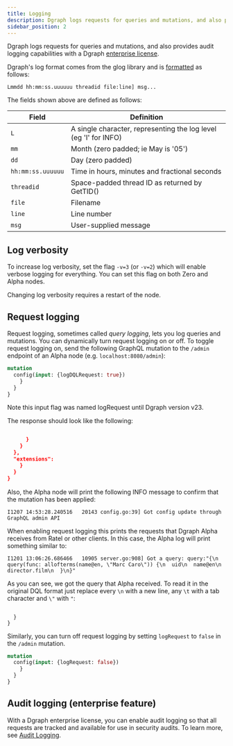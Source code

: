 ```yaml
---
title: Logging
description: Dgraph logs requests for queries and mutations, and also provides audit logging capabilities with a Dgraph Enterprise license.
sidebar_position: 2
---
```


Dgraph logs requests for queries and mutations, and also provides audit logging
capabilities with a Dgraph [enterprise license](/docs/enterprise-features/license).

Dgraph's log format comes from the glog library and is [formatted](https://github.com/golang/glog/blob/23def4e6c14b4da8ac2ed8007337bc5eb5007998/glog.go#L523-L533) as follows:

```
Lmmdd hh:mm:ss.uuuuuu threadid file:line] msg...
```

The fields shown above are defined as follows:



| Field | Definition |
|-------|------------|
|	`L`   | A single character, representing the log level (eg 'I' for INFO) |
|	`mm`    | Month (zero padded; ie May is '05') |
|	`dd`    | Day (zero padded) |
|	`hh:mm:ss.uuuuuu` | Time in hours, minutes and fractional seconds |
|	`threadid` | Space-padded thread ID as returned by GetTID() |
|	`file` | Filename |
|	`line` | Line number |
|	`msg`  | User-supplied message | 

## Log verbosity

To increase log verbosity, set the flag `-v=3` (or `-v=2`) which will enable verbose logging for everything. You can set this flag on both Zero and Alpha nodes.

Changing log verbosity requires a restart of the node.


## Request logging

Request logging, sometimes called *query logging*, lets you log queries and mutations.
You can dynamically turn request logging on or off. To toggle request logging on, send the following GraphQL mutation to the `/admin` endpoint of an Alpha node (e.g. `localhost:8080/admin`):

```graphql
mutation 
  config(input: {logDQLRequest: true}) 
    }
  }
}
```
Note this input flag was named logRequest until Dgraph version v23.

The response should look like the following:

```json

      }
    }
  },
  "extensions": 
    }
  }
}
```
Also, the Alpha node will print the following INFO message to confirm that the mutation has been applied:
```
I1207 14:53:28.240516   20143 config.go:39] Got config update through GraphQL admin API
```

When enabling request logging this prints the requests that Dgraph Alpha receives from Ratel or other clients. In this case, the Alpha log will print something similar to:

```
I1201 13:06:26.686466   10905 server.go:908] Got a query: query:"{\n  query(func: allofterms(name@en, \"Marc Caro\")) {\n  uid\n  name@en\n  director.film\n  }\n}"  
```
As you can see, we got the query that Alpha received. To read it in the original DQL format just replace every `\n` with a new line, any `\t` with a tab character and `\"` with `"`:

```

  }
}
```

Similarly, you can turn off request logging by setting `logRequest` to `false` in the `/admin` mutation.

```graphql
mutation 
  config(input: {logRequest: false}) 
    }
  }
}
```

## Audit logging (enterprise feature)

With a Dgraph enterprise license, you can enable audit logging so that all
requests are tracked and available for use in security audits. To learn more, see
[Audit Logging](/docs/enterprise-features/audit-logs).
